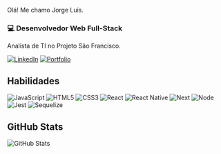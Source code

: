 Olá! Me chamo Jorge Luís.
### 💻 Desenvolvedor Web Full-Stack
Analista de TI no Projeto São Francisco.

[![LinkedIn](https://img.shields.io/badge/LinkedIn-000?style=for-the-badge&logo=linkedin&logoColor=0E76A8)](https://www.linkedin.com/in/jorge-gomes-dev/)
[![Portfolio](https://img.shields.io/badge/Portfolio-000?style=for-the-badge&logo=&logoColor=0E76A8)](https://jorgelsgomes.github.io/portfolio/)


## Habilidades
![JavaScript](https://img.shields.io/badge/JavaScript-000?style=for-the-badge&logo=javascript)
![HTML5](https://img.shields.io/badge/HTML5-000?style=for-the-badge&logo=html5)
![CSS3](https://img.shields.io/badge/CSS3-000?style=for-the-badge&logo=css3&logoColor=264CE4)
![React](https://img.shields.io/badge/React-000?style=for-the-badge&logo=react)
![React Native](https://img.shields.io/badge/React%20Native-000?style=for-the-badge&logo=react)
![Next](https://img.shields.io/badge/Next.js-000?style=for-the-badge&logo=nextdotjs)
![Node](https://img.shields.io/badge/Node.js-000?style=for-the-badge&logo=nodedotjs)
![Jest](https://img.shields.io/badge/Jest-000?style=for-the-badge&logo=jest)
![Sequelize](https://img.shields.io/badge/sequelize-000?style=for-the-badge&logo=sequelize)

## GitHub Stats
![GitHub Stats](https://github-readme-stats.vercel.app/api?username=jorgelgomes&theme=transparent&bg_color=000&border_color=30A3DC&show_icons=true&icon_color=30A3DC&title_color=E94D5F&text_color=FFF)
